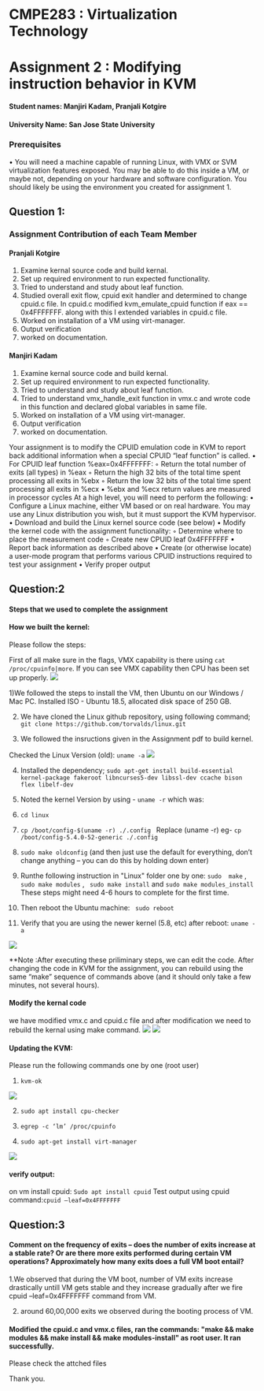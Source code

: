 # CMPE283 : Virtualization Technology
# Assignment 2 : Modifying instruction behavior in KVM

#### Student names: Manjiri Kadam, Pranjali Kotgire
#### University Name: San Jose State University

### Prerequisites
• You will need a machine capable of running Linux, with VMX or SVM virtualization features exposed.
You may be able to do this inside a VM, or maybe not, depending on your hardware and software
configuration. You should likely be using the environment you created for assignment 1.

## Question 1:
### Assignment Contribution of each Team Member
#### Pranjali Kotgire
1. Examine kernal source code and build kernal.
2. Set up required environment to run expected functionality.
3. Tried to understand and study about leaf function.
4. Studied overall exit flow, cpuid exit handler and determined to change cpuid.c file. In cpuid.c modified kvm_emulate_cpuid function if eax == 0x4FFFFFFF. along with this I extended variables in cpuid.c file.
5. Worked on installation of a VM using virt-manager.
6. Output verification
7. worked on documentation.

#### Manjiri Kadam
1. Examine kernal source code and build kernal.
2. Set up required environment to run expected functionality.
3. Tried to understand and study about leaf function.
4. Tried to understand vmx_handle_exit function in vmx.c and wrote code in this function and declared global variables in same file.
5. Worked on installation of a VM using virt-manager.
6. Output verification
7. worked on documentation.

Your assignment is to modify the CPUID emulation code in KVM to report back additional information
when a special CPUID “leaf function” is called.
• For CPUID leaf function %eax=0x4FFFFFFF:
◦ Return the total number of exits (all types) in %eax
◦ Return the high 32 bits of the total time spent processing all exits in %ebx
◦ Return the low 32 bits of the total time spent processing all exits in %ecx
▪ %ebx and %ecx return values are measured in processor cycles
At a high level, you will need to perform the following:
• Configure a Linux machine, either VM based or on real hardware. You may use any Linux
distribution you wish, but it must support the KVM hypervisor.
• Download and build the Linux kernel source code (see below)
• Modify the kernel code with the assignment functionality:
◦ Determine where to place the measurement code
◦ Create new CPUID leaf 0x4FFFFFFF
▪ Report back information as described above
• Create (or otherwise locate) a user-mode program that performs various CPUID instructions
required to test your assignment
• Verify proper output

## Question:2
#### Steps that we used to complete the assignment
#### How we built the kernel:
Please follow the steps:

First of all make sure in the flags, VMX capability is there using `cat /proc/cpuinfo|more`. If you can see VMX capability then CPU has been set up properly.
![](https://github.com/Manjiri1101/283_VirtualizationTechnologies/blob/master/Assignment2/vmx.png)

1)We followed the steps to install the VM, then Ubuntu on our Windows / Mac PC. Installed ISO - Ubuntu 18.5, allocated disk space of 250 GB.

2) We have cloned the Linux github repository, using following command;
  `git clone https://github.com/torvalds/linux.git `
  
3) We followed the insructions given in the Assignment pdf to build kernel.

 Checked the Linux Version (old):
 `uname -a`
 <img src="unameold.png" />
 
4) Installed the dependency;
 `sudo apt-get install build-essential kernel-package fakeroot libncurses5-dev libssl-dev ccache bison flex libelf-dev`
 
5) Noted the kernel Version by using - `uname -r` which was: 

7) `cd linux`

8) `cp /boot/config-$(uname -r) ./.config ` Replace (uname -r) eg- ` cp /boot/config-5.4.0-52-generic ./.config `

9) ` sudo make oldconfig ` (and then just use the default for everything, don’t change anything – you can do this by holding down enter)

10) Runthe following instruction in "Linux" folder one by one:
`sudo  make` ,  `sudo make modules` , ` sudo make install`  and `sudo make modules_install` 
These steps might need 4-6 hours to complete for the first time.

11) Then reboot the Ubuntu machine:
` sudo reboot`

12) Verify that you are using the newer kernel (5.8, etc) after reboot: `uname -a`

<img src="updated kernel.png" />

**Note :After executing these priliminary steps, we can edit the code. After changing the code in KVM for the assignment, you can rebuild using the same “make” sequence of
commands above (and it should only take a few minutes, not several hours).

#### Modify the kernal code
 we have modified vmx.c and cpuid.c file and after modification we need to rebuild the kernal using make command.
 ![](https://github.com/Manjiri1101/283_VirtualizationTechnologies/blob/master/Assignment2/sudomake.png)
![](https://github.com/Manjiri1101/283_VirtualizationTechnologies/blob/master/Assignment2/sudomake1.png)


                                                   
                                                    
#### Updating the KVM:
Please run the following commands one by one (root user)
1) `kvm-ok`
<img src="kvm.png" />

2) `sudo apt install cpu-checker`

3) `egrep -c ‘lm’ /proc/cpuinfo`

4) `sudo apt-get install virt-manager`
<img src="virtmanager.png" />

#### verify output:
on vm install cpuid: `Sudo apt install cpuid`
Test output using cpuid command:`cpuid –leaf=0x4FFFFFFF`

## Question:3
#### Comment on the frequency of exits – does the number of exits increase at a stable rate? Or are there more exits performed during certain VM operations? Approximately how many exits does a full VM boot entail?

1.We observed that during the VM boot, number of VM exits increase drastically untill VM gets stable and they increase gradually after we fire cpuid –leaf=0x4FFFFFFF command from VM.

2. around 60,00,000 exits we observed during the booting process of VM.

#### Modified the cpuid.c and vmx.c files, ran the commands: "make && make modules && make install && make modules-install" as root user. It ran successfully. 
Please check the attched files



Thank you.
